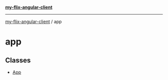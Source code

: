 [**my-flix-angular-client**](../README.md)

***

[my-flix-angular-client](../modules.md) / app

# app

## Classes

- [App](classes/App.md)
